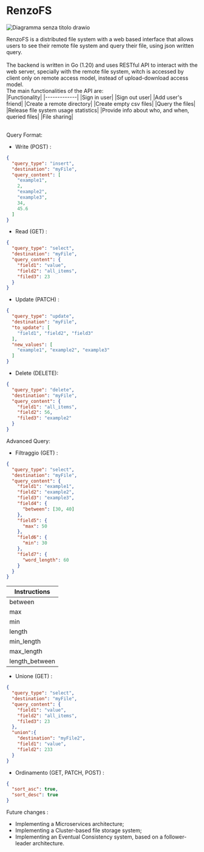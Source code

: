 # RenzoFS


![Diagramma senza titolo drawio](https://github.com/Elia-Renzoni/RenzoFS/assets/118525453/3cd2ba5c-f996-4379-98b5-5c254a446978)
<br>

RenzoFS is a distributed file system with a web based interface that allows users to see their remote file system and query their file, using json written query. <br>
<br>
The backend is written in Go (1.20) and uses RESTful API to interact with the web server, specially with the remote file system, witch is accessed by client only on remote access model, instead of upload-download access model. <br>
The main functionalities of the API are: <br>
|Functionality|
|-------------|
|Sign in user|
|Sign out user|
|Add user's friend|
|Create a remote directory|
|Create empty csv files|
|Query the files|
|Release file system usage statistics|
|Provide info about who, and when, queried files|
|File sharing|

<br>
Query Format: <br>

* Write (POST) : <br>
```json
{
  "query_type": "insert",
  "destination": "myFile",
  "query_content": [
    "example1",
    2,
    "example2",
    "example3",
    34,
    45.6
  ]
}
```

* Read (GET) : <br>
```json
{
  "query_type": "select",
  "destination": "myFile",
  "query_content": {
    "field1": "value",
    "field2": "all_items",
    "filed3": 23
  }
}
```
* Update (PATCH) : <br>
```json
{
  "query_type": "update",
  "destination": "myFile",
  "to_update": [
    "field1", "field2", "field3"
  ],
  "new_values": [
    "example1", "example2", "example3"
  ]
}
```
* Delete (DELETE): <br>
```json
{
  "query_type": "delete",
  "destination": "myFile",
  "query_content": {
    "field1": "all_items",
    "field2": 56,
    "filed3": "example2"
  }
}
```
Advanced Query: <br>
* Filtraggio (GET) : 
```json
{
  "query_type": "select",
  "destination": "myFile",
  "query_content": {
    "field1": "example1",
    "field2": "example2",
    "field3": "example3",
    "field4": {
      "between": [30, 40]
    },
    "field5": {
      "max": 50
    },
    "field6": {
      "min": 30
    },
    "field7": {
      "word_length": 60
    }
  }
}
```
|Instructions|
|------------|
|between|
|max|
|min|
|length|
|min_length|
|max_length|
|length_between|
* Unione (GET) : <br>
```json
{
  "query_type": "select",
  "destination": "myFile",
  "query_content": {
    "field1": "value",
    "field2": "all_items",
    "filed3": 23
  },
  "union":{
    "destination": "myFile2",
    "field1": "value",
    "field2": 233
  }
}
```
* Ordinamento (GET, PATCH, POST) : <br>
```json
{
  "sort_asc": true,
  "sort_desc": true
}
```

Future changes : <br>
* Implementing a Microservices architecture;
* Implementing a Cluster-based file storage system;
* Implementing an Eventual Consistency system, based on a follower-leader architecture.
